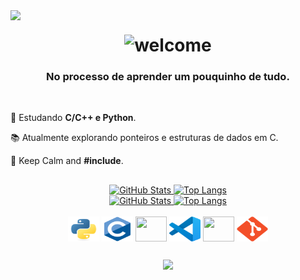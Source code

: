 <img align="left" src="https://visitor-badge.laobi.icu/badge?page_id=ricardsgon.ricardsgon" />

<h1 align="center">
    <img alt="welcome" src="https://readme-typing-svg.herokuapp.com/?font=CascadiaCode&size=35&center=true&color=008000&vCenter=true&width=500&height=70&duration=4000&lines=Olá,+🌎!;Bem+vindo+ao+meu+perfil!;" />
</h1>

<h3 align="center">No processo de aprender um pouquinho de tudo.</h3>

<br/>

<div align="left">
 
 🌱 Estudando **C/C++ e Python**.

📚 Atualmente explorando ponteiros e estruturas de dados em C.

🐢 Keep Calm and **#include**.

</div>
 
##

<div align="center">
    <a href="https://github.com/anuraghazra/github-readme-stats#gh-dark-mode-only">
        <img height="180em" src="https://github-readme-stats.vercel.app/api?username=ricardsgon&show_icons=true&theme=transparent&title_color=008000&icon_color=008000&border_radius=0&cache_seconds=200#gh-dark-mode-only" alt="GitHub Stats"/>
    </a>
    <a href="https://github.com/anuraghazra/github-readme-stats#gh-dark-mode-only">
        <img height="180em" src="https://github-readme-stats.vercel.app/api/top-langs/?username=ricardsgon&theme=transparent&title_color=008000&icon_color=008000&border_radius=0&cache_seconds=200#gh-dark-mode-only" alt="Top Langs"/>
    </a>
</div>

<div align="center">
    <a href="https://github.com/anuraghazra/github-readme-stats#gh-light-mode-only">
        <img height="180em" src="https://github-readme-stats.vercel.app/api?username=ricardsgon&show_icons=true&theme=default&title_color=008000&icon_color=008000&border_radius=0&cache_seconds=200#gh-light-mode-only" alt="GitHub Stats"/>
    </a>
    <a href="https://github.com/anuraghazra/github-readme-stats#gh-light-mode-only">
       <img height="180em" src="https://github-readme-stats.vercel.app/api/top-langs/?username=ricardsgon&layout=compact&theme=default&title_color=008000&icon_color=008000&border_radius=0&cache_seconds=200#gh-light-mode-only" alt="Top Langs"/>
    </a>
</div>

<div align="center" style="display: inline_block"><br>
  <img align="center" height="40" width="50" src="https://raw.githubusercontent.com/devicons/devicon/master/icons/python/python-original.svg">
  <img align="center" height="40" width="50" src="https://raw.githubusercontent.com/devicons/devicon/master/icons/c/c-original.svg">
  <img align="center" height="40" width="50" src="https://cdn.jsdelivr.net/gh/devicons/devicon@latest/icons/cplusplus/cplusplus-original.svg" />
  <img align="center" height="40" width="50" src="https://raw.githubusercontent.com/devicons/devicon/master/icons/vscode/vscode-original.svg">
  <img align="center" height="40" width="50" src="https://cdn.jsdelivr.net/gh/devicons/devicon@latest/icons/github/github-original.svg" />        
  <img align="center" height="40" width="50" src="https://raw.githubusercontent.com/devicons/devicon/master/icons/git/git-original.svg">
</div>

##

<div align="center">
  <a href="mailto:ricardscarrer@gmail.com">
    <img src="https://img.shields.io/badge/-Gmail-%23333?style=for-the-badge&logo=gmail&logoColor=white" target="_blank">
  </a>
</div>
